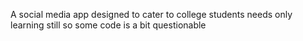 A social media app designed to cater to college students needs only learning still so some code is a bit questionable
